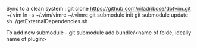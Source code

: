 Sync to a clean system :
git clone https://github.com/niladribose/dotvim.git ~/.vim
ln -s ~/.vim/vimrc ~/.vimrc
git submodule init
git submodule update
sh ./getExternalDependencies.sh

To add new submodule - 
git submodule add <git remository path> bundle/<name of folde, ideally name of plugin>
